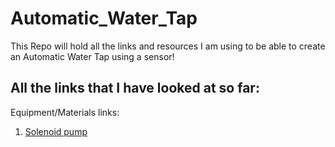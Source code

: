 # Automatic_Water_Tap
This Repo will hold all the links and resources I am using to be able to create an Automatic Water Tap using a sensor!

## All the links that I have looked at so far: 

Equipment/Materials links: 
1. [Solenoid pump](https://www.123filter.com/ac/index.php?rt=product/product&path=119_118_79&product_id=313)
